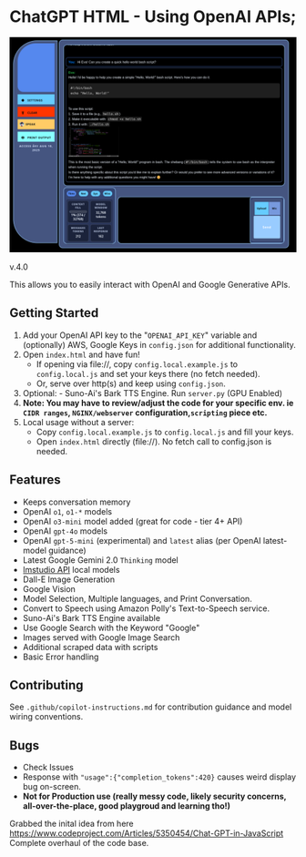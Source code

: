 # ChatGPT HTML - Using OpenAI APIs; 
![screenshot](core/img/lcars-screenshot.png)

v.4.0

This allows you to easily interact with OpenAI and Google Generative APIs.

## Getting Started

1. Add your OpenAI API key to the "```OPENAI_API_KEY```" variable and (optionally) AWS, Google Keys in ```config.json``` for additional functionality. 
2. Open ```index.html``` and have fun!
	- If opening via file://, copy `config.local.example.js` to `config.local.js` and set your keys there (no fetch needed).
	- Or, serve over http(s) and keep using `config.json`.
3. Optional: - Suno-Ai's Bark TTS Engine. Run ```server.py``` (GPU Enabled)
4. **Note: You may have to review/adjust the code for your specific env. ie ```CIDR ranges```, ```NGINX/webserver``` configuration,```scripting``` piece etc.**
5. Local usage without a server:
	- Copy `config.local.example.js` to `config.local.js` and fill your keys.
	- Open `index.html` directly (file://). No fetch call to config.json is needed.
   
## Features

- Keeps conversation memory
- OpenAI ```o1```, ```o1-*``` models
- OpenAI ```o3-mini``` model added (great for code - tier 4+ API)
- OpenAI ```gpt-4o``` models
- OpenAI `gpt-5-mini` (experimental) and `latest` alias (per OpenAI latest-model guidance)
- Latest Google Gemini 2.0 ```Thinking``` model
- [lmstudio API](https://lmstudio.ai/docs/api/openai-api) local models 
- Dall-E Image Generation
- Google Vision 
- Model Selection, Multiple languages, and Print Conversation.
- Convert to Speech using Amazon Polly's Text-to-Speech service.
- Suno-Ai's Bark TTS Engine available
- Use Google Search with the Keyword "Google"
- Images served with Google Image Search
- Additional scraped data with scripts
- Basic Error handling

## Contributing

See `.github/copilot-instructions.md` for contribution guidance and model wiring conventions.

## Bugs
- Check Issues
- Response with ```"usage":{"completion_tokens":420}``` causes weird display bug on-screen.
- **Not for Production use (really messy code, likely security concerns, all-over-the-place, good playgroud and learning tho!)**

Grabbed the inital idea from here https://www.codeproject.com/Articles/5350454/Chat-GPT-in-JavaScript <br>
Complete overhaul of the code base.

